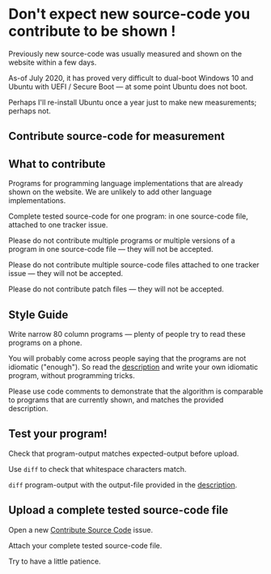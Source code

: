 Don't expect new source-code you contribute to be shown !
=========================================================

Previously new source-code was usually measured and shown on the website within a few days.

As-of July 2020, it has proved very difficult to dual-boot Windows 10 and Ubuntu with ‎UEFI / Secure Boot — at some point Ubuntu does not boot. 

Perhaps I'll re-install Ubuntu once a year just to make new measurements; perhaps not.


Contribute source-code for measurement
--------------------------------------

What to contribute
------------------

Programs for programming language implementations that are already shown on the website. We are unlikely to add other language implementations.

Complete tested source-code for one program: in one source-code file, attached to one tracker issue.

Please do not contribute multiple programs or multiple versions of a program in one source-code file — they will not be accepted.

Please do not contribute multiple source-code files attached to one tracker issue — they will not be accepted.

Please do not contribute patch files — they will not be accepted.


Style Guide
-----------

Write narrow 80 column programs — plenty of people try to read these programs on a phone. 

You will probably come across people saying that the programs are not idiomatic ("enough"). So read the [description](https://benchmarksgame-team.pages.debian.net/benchmarksgame/description/summary.html) and write your own idiomatic program, without programming tricks. 

Please use code comments to demonstrate that the algorithm is comparable to programs that are currently shown, and matches the provided description.


Test your program!
------------------
Check that program-output matches expected-output before upload.

Use `diff` to check that whitespace characters match.

`diff` program-output with the output-file provided in the [description](https://benchmarksgame-team.pages.debian.net/benchmarksgame/description/summary.html).


Upload a complete tested source-code file
-----------------------------------------

Open a new [Contribute Source Code](https://salsa.debian.org/benchmarksgame-team/benchmarksgame/issues/new?issuable_template=Contribute%20Source%20Code) issue.

Attach your complete tested source-code file.

Try to have a little patience.


